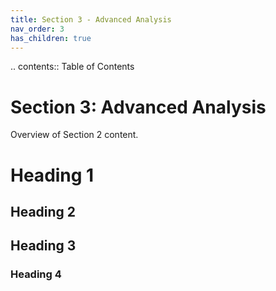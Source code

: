 ```yaml
---
title: Section 3 - Advanced Analysis
nav_order: 3
has_children: true
---
```


.. contents:: Table of Contents

# Section 3: Advanced Analysis

Overview of Section 2 content.

# Heading 1

## Heading 2

## Heading 3

### Heading 4
